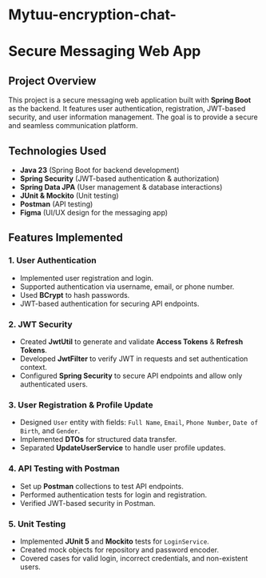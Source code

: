 # Mytuu-encryption-chat-
# Secure Messaging Web App

## Project Overview
This project is a secure messaging web application built with **Spring Boot** as the backend. It features user authentication, registration, JWT-based security, and user information management. The goal is to provide a secure and seamless communication platform.

## Technologies Used
- **Java 23** (Spring Boot for backend development)
- **Spring Security** (JWT-based authentication & authorization)
- **Spring Data JPA** (User management & database interactions)
- **JUnit & Mockito** (Unit testing)
- **Postman** (API testing)
- **Figma** (UI/UX design for the messaging app)

## Features Implemented
### 1. User Authentication
- Implemented user registration and login.
- Supported authentication via username, email, or phone number.
- Used **BCrypt** to hash passwords.
- JWT-based authentication for securing API endpoints.

### 2. JWT Security
- Created **JwtUtil** to generate and validate **Access Tokens** & **Refresh Tokens**.
- Developed **JwtFilter** to verify JWT in requests and set authentication context.
- Configured **Spring Security** to secure API endpoints and allow only authenticated users.

### 3. User Registration & Profile Update
- Designed `User` entity with fields: `Full Name`, `Email`, `Phone Number`, `Date of Birth`, and `Gender`.
- Implemented **DTOs** for structured data transfer.
- Separated **UpdateUserService** to handle user profile updates.

### 4. API Testing with Postman
- Set up **Postman** collections to test API endpoints.
- Performed authentication tests for login and registration.
- Verified JWT-based security in Postman.

### 5. Unit Testing
- Implemented **JUnit 5** and **Mockito** tests for `LoginService`.
- Created mock objects for repository and password encoder.
- Covered cases for valid login, incorrect credentials, and non-existent users.



